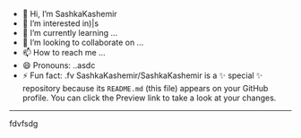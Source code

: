 - 👋 Hi, I’m SashkaKashemir
- 👀 I’m interested in)|s
- 🌱 I’m currently learning ...
- 💞️ I’m looking to collaborate on ...
- 📫 How to reach me ...
- 😄 Pronouns: ..asdc
- ⚡ Fun fact: .fv
SashkaKashemir/SashkaKashemir is a ✨ special ✨ repository because its `README.md` (this file) appears on your GitHub profile.
You can click the Preview link to take a look at your changes.
---
fdvfsdg
